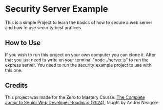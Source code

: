 # Security Server Example

This is a simple Project to learn the basics of how to secure a web server and how to use security best pratices.

## How to Use

If you wish to run this project on your own computer you can clone it. After that you just need to write on your terminal "node ./server.js" to run the express server. You need to run the security_example project to use with this one.

## Credits

This project was made for the Zero to Mastery Course: [The Complete Junior to Senior Web Developer Roadmap (2024)](https://zerotomastery.io/courses/junior-to-senior-web-developer-roadmap/), taught by Andrei Neagoie
